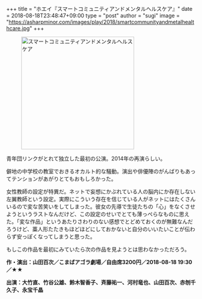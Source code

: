 +++
title = "ホエイ『スマートコミュニティアンドメンタルヘルスケア』"
date = 2018-08-18T23:48:47+09:00
type = "post"
author = "sugi"
image = "https://asharpminor.com/images/play/2018/smartcommunityandmetalhealthcare.jpg"
+++
<figure class="alignleft"><img src="/images/play/2018/smartcommunityandmetalhealthcare.jpg" alt="スマートコミュニティアンドメンタルヘルスケア" style="width: 300px !important;"></figure>

青年団リンクがとれて独立した最初の公演。2014年の再演らしい。

僻地の中学校の教室でおきるオカルト的な騒動。演出や俳優陣のがんばりもあってテンションがあがりとてもおもしろかった。

女性教師の設定が特異だ。ネットで妄想にかぶれている人の脳内にか存在しない左翼教師という設定。実際にこういう存在を信じている人がネットにはたくさんいるので変な苦笑いをしてしまった。彼女の先導で生徒たちの「心」をなくさせようというラストなんだけど、この設定のせいでとても薄っぺらなものに思えた。「変な作品」というあたりさわりのない感想でとどめておくのが無難なんだろうけど、藁人形たたきもほどほどにしておかないと自分のいいたいことが伝わらず安っぽくなってしまうと思った。

もしこの作品を最初にみていたら次の作品を見ようとは思わなかっただろう。

**作・演出：山田百次／こまばアゴラ劇場／自由席3200円／2018-08-18 19:30／★★**

**出演：大竹直、竹谷公雄、鈴木智香子、斉藤祐一、河村竜也、山田百次、赤刎千久子、永宝千晶**
